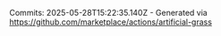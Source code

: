 Commits: 2025-05-28T15:22:35.140Z - Generated via https://github.com/marketplace/actions/artificial-grass
<br>
